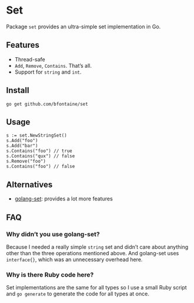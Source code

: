 # Set

Package `set` provides an ultra-simple set implementation in Go.

## Features

* Thread-safe
* `Add`, `Remove`, `Contains`. That’s all.
* Support for `string` and `int`.

## Install

    go get github.com/bfontaine/set

## Usage

    s := set.NewStringSet()
    s.Add("foo")
    s.Add("bar")
    s.Contains("foo") // true
    s.Contains("qux") // false
    s.Remove("foo")
    s.Contains("foo") // false

## Alternatives

* [golang-set](https://github.com/deckarep/golang-set): provides a lot more
  features

## FAQ

### Why didn’t you use golang-set?

Because I needed a really simple `string` set and didn’t care about anything
other than the three operations mentioned above. And golang-set uses
`interface{}`, which was an unnecessary overhead here.

### Why is there Ruby code here?

Set implementations are the same for all types so I use a small Ruby script and
`go generate` to generate the code for all types at once.
